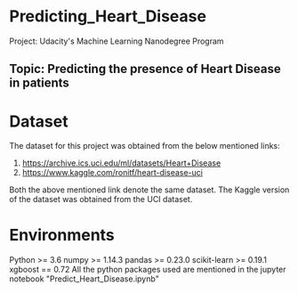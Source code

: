 # Predicting_Heart_Disease
Project: Udacity's Machine Learning Nanodegree Program


## Topic: Predicting the presence of Heart Disease in patients

# Dataset
The dataset for this project was obtained from the below mentioned links:

1.	 https://archive.ics.uci.edu/ml/datasets/Heart+Disease
2.	https://www.kaggle.com/ronitf/heart-disease-uci

Both the above mentioned link denote the same dataset. 
The Kaggle version of the dataset was obtained from the UCI dataset. 


# Environments
Python >= 3.6
numpy >= 1.14.3
pandas >= 0.23.0
scikit-learn >= 0.19.1
xgboost == 0.72
All the python packages used are mentioned in the jupyter notebook "Predict_Heart_Disease.ipynb"



